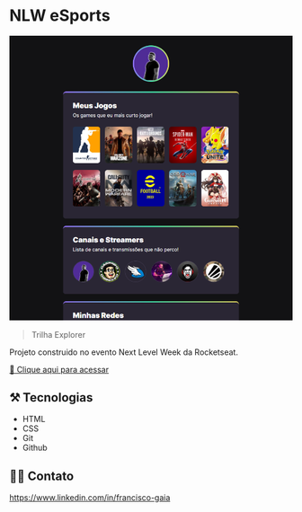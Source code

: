 # NLW eSports 

![preview](./.github/preview.png.png)

> Trilha Explorer

Projeto construido no evento Next Level Week da Rocketseat.


[🔗 Clique aqui para acessar](https://franciscogaia.github.io/nlw-esports/)

## ⚒️ Tecnologias

- HTML
- CSS
- Git
- Github

## 👨‍💻 Contato
https://www.linkedin.com/in/francisco-gaia